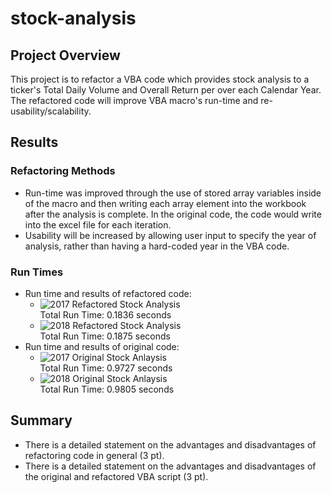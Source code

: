 # stock-analysis


## Project Overview
This project is to refactor a VBA code which provides stock analysis to a ticker's Total Daily Volume and Overall Return per over each Calendar Year. The refactored code will improve VBA macro's run-time and re-usability/scalability.

## Results

### Refactoring Methods
- Run-time was improved through the use of stored array variables inside of the macro and then writing each array element into the workbook after the analysis is complete. In the original code, the code would write into the excel file for each iteration.
- Usability will be increased by allowing user input to specify the year of analysis, rather than having a hard-coded year in the VBA code.

### Run Times
- Run time and results of refactored code:
  - ![2017 Refactored Stock Analysis](Resources/VBA_Challenge_2017.png) <br/> Total Run Time: 0.1836 seconds <br/>
  - ![2018 Refactored Stock Analysis](Resources/VBA_Challenge_2018.png) <br/> Total Run Time: 0.1875 seconds <br/>
- Run time and results of original code:
  - ![2017 Original Stock Anlaysis](Resources/Original_VBA_Challenge_2017.png) <br/> Total Run Time: 0.9727 seconds <br/>
  - ![2018 Original Stock Anlaysis](Resources/Original_VBA_Challenge_2018.png) <br/> Total Run Time: 0.9805 seconds <br/>

## Summary
- There is a detailed statement on the advantages and disadvantages of refactoring code in general (3 pt).
- There is a detailed statement on the advantages and disadvantages of the original and refactored VBA script (3 pt).
